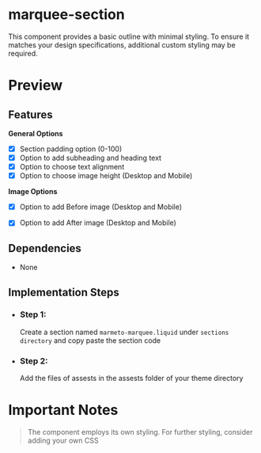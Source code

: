 # marquee-section

This component provides a basic outline with minimal styling. To ensure it matches your design specifications, additional custom styling may be required.

# Preview


## Features

**General Options**

- [x]  Section padding option (0-100)
- [x]  Option to add subheading and heading text
- [x]  Option to choose text alignment
- [x]  Option to choose image height (Desktop and Mobile)

**Image Options**

- [x]  Option to add Before image (Desktop and Mobile)
- [x]  Option to add After image (Desktop and Mobile)


## Dependencies

 - None


## Implementation Steps

 - ### Step 1: 
   Create a section named `marmeto-marquee.liquid` under `sections directory` and copy paste the section code
   
 - ### Step 2: 
   Add the files of assests in the assests folder of your theme directory
     

# Important Notes

>  The component employs its own styling. For further styling, consider adding your own CSS